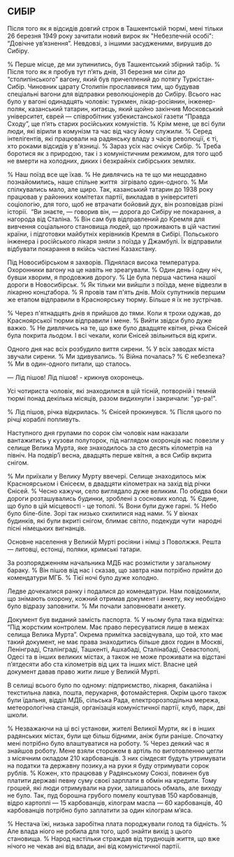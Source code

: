 ## СИБІР

Після того як я відсидів довгий строк в Ташкентській тюрмі, мені тільки 26 березня 1949 року зачитали новий вирок як "Небезпечній особі": “Довічне ув’язнення”. Невдовзі, з іншими засудженими, вирушив до Сибіру.

% Перше місце, де ми зупинились, був Ташкентський збірний табір.
% Після того як я пробув тут п’ять днів, 31 березня ми сіли до “столипінського” вагону, який був причеплений до потягу Туркістан-Сибір.
Чиновник царату Столипін прославився тим, що будував спеціальні вагони для відправки революціонерів до Сибіру.
Всього нас було у вагоні одинадцять чоловік: туркмен, лікар-росіянин, інженер-поляк, казанський татарин, китаєць, який щойно закінчив Московський університет, єврей — співробітник узбекистанської газети “Правда Сходу”, ще п’ять старих російських комуністів.
% Крім мене, це всі були люди, які вірили в комунізм та час від часу йому служили.
% Серед інтелігентів, які працювали на радянську владу з часів революції, є ті, хто роками відсидів у в'язниці.
% Зараз усіх нас очікує Сибір.
% Треба боротися як з природою, так і з комуністичним режимом, для того щоб не вмерти на холодних, диких і безкрайніх сибірських землях.

% Наш поїзд все ще їхав.
% Не дивлячись на те що ми нещодавно познайомились, наше спільне життя  зігрівало один-одного.
% Ми спілкувались мало, але щиро.
Так, казанський татарин до 1938 року працював у районних комітетах партії, викладав в університеті соціологію, для того, щоб не втрачати бойовий дух, він розповідав різні історії.
 “Ви знаєте, — говорив він, — дорога до Сибіру не покарання, а нагорода від Сталіна.
% Він сам був відправлений до Кремля для вивчення соціального становища людей, що проживають в цій частині країни, і підготовки майбутніх керівників Кремля в Сибірі.
Польського інженера і російського лікаря зняли з поїзда у Джамбулі.
Їх відправили відбувати покарання в якійсь частині Казахстану.

Під Новосибірськом я захворів.
Піднялася висока температура.
Охоронники вагону на це навіть не зреагували.
% Один день і одну ніч, бувши хворим, я продовжив дорогу.
% Це була перша частина нашої дороги в Новосибірськ.
% Як тільки ми вийшли з поїзда, мене відвезли в лікарню концтабора.
% Я провів там п'ять днів.
Моїх супутників першим же етапом відправили в Красноярську тюрму.
Більше я їх не зустрічав.

% Через п'ятнадцять днів я прийшов до тями.
Коли я трохи одужав, до Красноярської тюрми відправили і мене.
% Вийти звідси було дуже важко.
% Не дивлячись на те, що вже було двадцяте квітня, річка Єнісей була покрита льодом.
І всі чекали, коли Єнісей звільниться від криги.

Одного дня нас всіх розбудило виття сирени.
% У всіх заводах міста звучали сирени.
% Ми здивувались.
% Війна почалась?
% Є небезпека?
% Ми в один-одного питали, що сталось.

— Лід пішов!
Лід пішов! - крикнув охоронець.


Усі чотириста чоловік, які знаходилися в цій тісній, потворній і темній тюрмі понад декілька місяців, разом видихнули і закричали: "ур-ра!".

% Лід пішов, річка відкрилась.
% Єнісей прокинувся.
% Після цього по річці кораблі попливуть.

Наступного дня групами по сорок сім чоловік нам наказали вантажитись у кузови полуторок, під наглядом охоронців нас повезли у селище Велика Мурта, яке знаходилось за сто десять кілометрів на північ.
На подвір’ї весна, двадцять перше квітня, а вся Сибір вкрита снігом.

% Ми приїхали у Велику Мурту ввечері.
Селище знаходилось між Красноярськом і Єнісеєм, в двадцяти кілометрах на захід від річки Єнісей.
% Чесно кажучи, село виглядало дуже великим.
По обидва боки дороги розташувались будинки, зроблені з соснових колод.
% Єдине, що було в цій місцевості - це тополі.
% Вони були дуже гарні.
% Небо було біле-біле.
Зорі так низько схилилися над нами.
% У вікнах будинків, які були вкриті снігом, блимає світло, подекуди чути  народні пісні німецьких вигнанців.

Основне населення у Великій Мурті росіяни і німці з Поволжжя.
Решта — литовці, естонці, поляки, кримські татари.

За розпорядженням начальника МДБ нас розмістили у загальному бараку.
% Він пішов від нас і сказав, що завтра нам потрібно прийти до комендатури МГБ.
% Тієї ночі було дуже холодно.

Ледве дочекалися ранку і подалися до комендатури.
Нам повідомили, що знімають охорону, кожний отримав документ і анкету, яку необхідно було відразу заповнити.
% Ми почали заповнювати анкету.

Документ був виданий замість паспорта.
% У ньому була така відмітка: “Під жорстким контролем. Має право пересуватися лише в межах селища Велика Мурта”.
Окрема примітка засвідчувала, що той, хто має такий документ, не має права знаходитись більше двох годин в Москві, Ленінграді, Сталінграді, Ташкенті, Ашхабаді, Сталінабаді, Севастополі, Одесі та в інших великих містах, а також не може проживати на відстані п’ятдесяти або ста кілометрів від цих та інших міст.
Власне цей документ давав право жити лише у Великій Мурті.

В селищі всього було по одному: підприємство, лікарня, бакалійна і текстильна лавка, пошта, перукарня, фотомайстерня.
Окрім цього також були їдальня, відділ МДБ, сільська Рада, електророзподільна мережа, метеорологічна станція, організація комуністичної партії, клуб, парк, дві школи.

% Незважаючи на ці всі установи, жителі Великої Мурти, як і в інших радянських містах, були ще більш бідними, аніж були раніше.
Спочатку мені потрібно було влаштуватися на роботу.
% Через деякий час я знайшов роботу.
Мене взяли сторожем в артіль по виготовленню цегли з місячним окладом 210 карбованців.
З них сімдесят будуть утримувати на податки та державну позику,а на руки я буду отримувати сорок рублів.
% Кожен, хто працював у Радянському Союзі, повинен був платити державі певну суму своєї зарплати в обмін на кредити.
Тому грошей, які люди отримували на руки, залишалось обмаль, але виходу не було.
Так, пуд борошна грубого помелу коштував 150 карбованців, відро картоплі — 15 карбованців, кілограм масла — 60 карбованців, 40 карбованців потрібно було заплатити за один кілограм м’яса.

% Нестача їжі, низька заробітна плата породжували голод та бідність.
% Але влада ніого не робила для того, щоб знайти вихід з цього становища.
% Народ настільки страждав від труднощів життя, що вже нічого не чекав ані від влади, ані від комуністичної партії.
